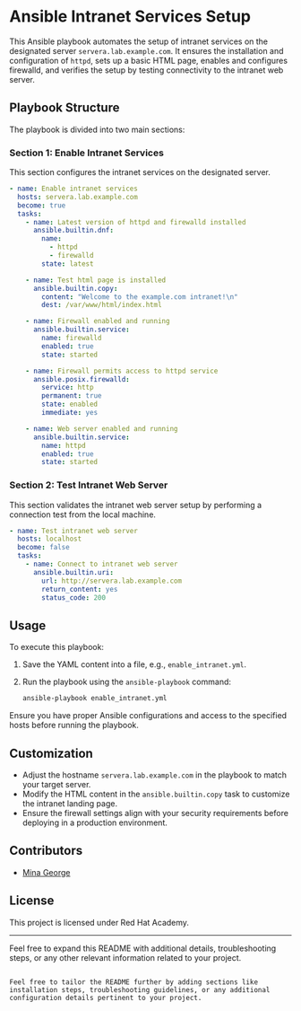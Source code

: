 # Ansible Intranet Services Setup

This Ansible playbook automates the setup of intranet services on the designated server `servera.lab.example.com`. It ensures the installation and configuration of `httpd`, sets up a basic HTML page, enables and configures firewalld, and verifies the setup by testing connectivity to the intranet web server.

## Playbook Structure

The playbook is divided into two main sections:

### Section 1: Enable Intranet Services

This section configures the intranet services on the designated server.

```yaml
- name: Enable intranet services
  hosts: servera.lab.example.com
  become: true
  tasks:
    - name: Latest version of httpd and firewalld installed
      ansible.builtin.dnf:
        name:
          - httpd
          - firewalld
        state: latest

    - name: Test html page is installed
      ansible.builtin.copy:
        content: "Welcome to the example.com intranet!\n"
        dest: /var/www/html/index.html

    - name: Firewall enabled and running
      ansible.builtin.service:
        name: firewalld
        enabled: true
        state: started

    - name: Firewall permits access to httpd service
      ansible.posix.firewalld:
        service: http
        permanent: true
        state: enabled
        immediate: yes

    - name: Web server enabled and running
      ansible.builtin.service:
        name: httpd
        enabled: true
        state: started
```

### Section 2: Test Intranet Web Server

This section validates the intranet web server setup by performing a connection test from the local machine.

```yaml
- name: Test intranet web server
  hosts: localhost
  become: false
  tasks:
    - name: Connect to intranet web server
      ansible.builtin.uri:
        url: http://servera.lab.example.com
        return_content: yes
        status_code: 200
```

## Usage

To execute this playbook:

1. Save the YAML content into a file, e.g., `enable_intranet.yml`.
2. Run the playbook using the `ansible-playbook` command:
   
    ```bash
    ansible-playbook enable_intranet.yml
    ```
Ensure you have proper Ansible configurations and access to the specified hosts before running the playbook.

## Customization

- Adjust the hostname `servera.lab.example.com` in the playbook to match your target server.
- Modify the HTML content in the `ansible.builtin.copy` task to customize the intranet landing page.
- Ensure the firewall settings align with your security requirements before deploying in a production environment.

## Contributors

- [Mina George](https://github.com/mina14george)

## License

This project is licensed under Red Hat Academy.

---
Feel free to expand this README with additional details, troubleshooting steps, or any other relevant information related to your project.
```

Feel free to tailor the README further by adding sections like installation steps, troubleshooting guidelines, or any additional configuration details pertinent to your project.
